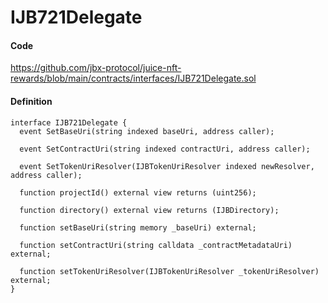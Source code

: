 # IJB721Delegate

#### Code

https://github.com/jbx-protocol/juice-nft-rewards/blob/main/contracts/interfaces/IJB721Delegate.sol

#### Definition

```
interface IJB721Delegate {
  event SetBaseUri(string indexed baseUri, address caller);

  event SetContractUri(string indexed contractUri, address caller);

  event SetTokenUriResolver(IJBTokenUriResolver indexed newResolver, address caller);

  function projectId() external view returns (uint256);

  function directory() external view returns (IJBDirectory);

  function setBaseUri(string memory _baseUri) external;

  function setContractUri(string calldata _contractMetadataUri) external;

  function setTokenUriResolver(IJBTokenUriResolver _tokenUriResolver) external;
}
```
